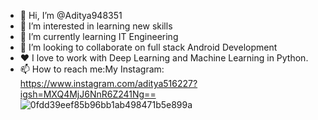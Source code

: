 - 👋 Hi, I’m @Aditya948351
- 👀 I’m interested in learning new skills
- 🌱 I’m currently learning IT Engineering 
- 💞️ I’m looking to collaborate on full stack Android Development
- ❤️ I love to work with Deep Learning and Machine Learning in Python.
- 📫 How to reach me:My Instagram: https://www.instagram.com/aditya516227?igsh=MXQ4MjJ6NnR6Z241Ng==
![0fdd39eef85b96bb1ab498471b5e899a](https://github.com/user-attachments/assets/51de9358-0a62-4ad4-9fe7-4e490ff3ac7f)
<!---
Aditya948351/Aditya948351 is a ✨ special ✨ repository because its `README.md` (this file) appears on your GitHub profile.
You can click the Preview link to take a look at your changes.
--->
